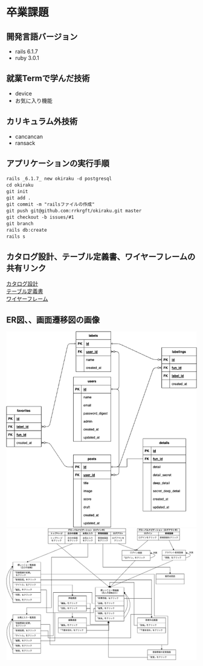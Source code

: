 # 卒業課題
## 開発言語バージョン
 - rails 6.1.7
 - ruby 3.0.1

## 就業Termで学んだ技術
 - device
 - お気に入り機能

## カリキュラム外技術
 - cancancan
 - ransack

 ## アプリケーションの実行手順
  `rails _6.1.7_ new okiraku -d postgresql`  
  `cd okiraku`  
  `git init`  
  `git add .`  
  `git commit -m "railsファイルの作成"`  
  `git push git@github.com:rrkrgft/okiraku.git master`  
  `git checkout -b issues/#1`  
  `git branch`  
  `rails db:create`  
  `rails s`  

## カタログ設計、テーブル定義書、ワイヤーフレームの共有リンク
 [カタログ設計](https://1drv.ms/x/s!Agex3JiktMUAgfsfEyg6QBKEUm_aiw?e=1nv7fO)  
 [テーブル定義書](https://1drv.ms/x/s!Agex3JiktMUAgfsfEyg6QBKEUm_aiw?e=1nv7fO)  
 [ワイヤーフレーム](https://1drv.ms/b/s!Agex3JiktMUAgfsk7h43q-5tA0zjgw?e=h6Foh6)

##  ER図、、画面遷移図の画像
 ![ER図](./ER.png)  
 ![画面遷移図](./view.png)
   